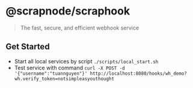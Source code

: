# @scrapnode/scraphook

> The fast, secure, and efficient webhook service 

## Get Started

- Start all local services by script `./scripts/local_start.sh`
- Test service with command `curl -X POST -d '{"username":"tuannguyen"}' http://localhost:8080/hooks/wh_demo?wh.verify_token=notsimpleasyouthought`